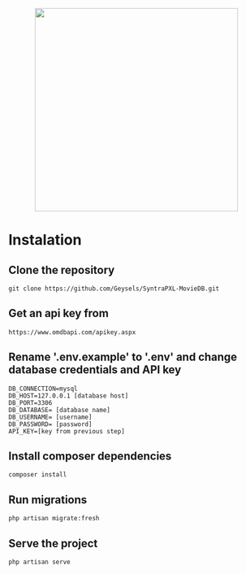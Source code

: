 <p align="center"><a href="https://geysels.com" target="_blank"><img src="https://geysels.com/assets/both_w.png" width="400"></a></p>

# Instalation

## Clone the repository
```
git clone https://github.com/Geysels/SyntraPXL-MovieDB.git
```
## Get an api  key from 
```
https://www.omdbapi.com/apikey.aspx
```
## Rename '.env.example' to '.env' and change database credentials and API key
```
DB_CONNECTION=mysql
DB_HOST=127.0.0.1 [database host]
DB_PORT=3306
DB_DATABASE= [database name]
DB_USERNAME= [username]
DB_PASSWORD= [password]
API_KEY=[key from previous step]
```
## Install composer dependencies
```
composer install 
```

## Run migrations 
```
php artisan migrate:fresh
```

## Serve the project
```
php artisan serve
```
